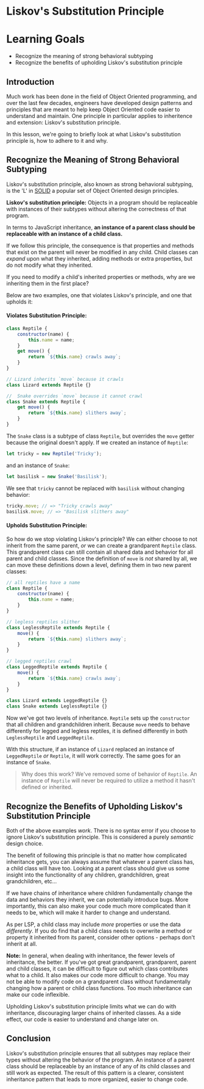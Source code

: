 # Liskov's Substitution Principle

# Learning Goals

- Recognize the meaning of strong behavioral subtyping
- Recognize the benefits of upholding Liskov's substitution principle

## Introduction

Much work has been done in the field of Object Oriented programming, and over
the last few decades, engineers have developed design patterns and principles
that are meant to help keep Object Oriented code easier to understand and
maintain. One principle in particular applies to inheritence and extension:
Liskov's substitution principle.

In this lesson, we're going to briefly look at what Liskov's substitution
principle is, how to adhere to it and why.

## Recognize the Meaning of Strong Behavioral Subtyping

Liskov's substitution principle, also known as strong behavioral subtyping,
is the 'L' in [SOLID][solid] a popular set of Object Oriented design principles.

**Liskov's substitution principle:** Objects in a program should be replaceable
with instances of their subtypes without altering the correctness of that
program.

In terms to JavaScript inheritance, **an instance of a parent class should be
replaceable with an instance of a child class.**

If we follow this principle, the consequence is that properties and methods that
exist on the parent will never be modified in any child. Child classes can
_expand_ upon what they inherited, adding methods or extra properties, but do not
modify what they inherited.

If you need to modify a child's inherited properties or methods, why are we
inheriting them in the first place?

Below are two examples, one that violates Liskov's principle, and one that
upholds it:

#### Violates Substitution Principle:

```js
class Reptile {
	constructor(name) {
		this.name = name;
	}
	get move() {
		return `${this.name} crawls away`;
	}
}

// Lizard inherits `move` because it crawls
class Lizard extends Reptile {}

//  Snake overrides `move` because it cannot crawl
class Snake extends Reptile {
	get move() {
		return `${this.name} slithers away`;
	}
}
```

The `Snake` class is a subtype of class `Reptile`, but overrides the `move`
getter because the original doesn't apply. If we created an instance of
`Reptile`:

```js
let tricky = new Reptile('Tricky');
```

and an instance of `Snake`:

```js
let basilisk = new Snake('Basilisk');
```

We see that `tricky` cannot be replaced with `basilisk` without changing
behavior:

```js
tricky.move; // => "Tricky crawls away"
basilisk.move; // => "Basilisk slithers away"
```

#### Upholds Substitution Principle:

So how do we stop violating Liskov's principle? We can either choose to not
inherit from the same parent, _or_ we can create a grandparent `Reptile` class.
This grandparent class can still contain all shared data and behavior for all
parent and child classes. Since the definition of `move` is _not_ shared by all,
we can move these definitions down a level, defining them in two new parent
classes:

```js
// all reptiles have a name
class Reptile {
	constructor(name) {
		this.name = name;
	}
}

// legless reptiles slither
class LeglessReptile extends Reptile {
	move() {
		return `${this.name} slithers away`;
	}
}

// legged reptiles crawl
class LeggedReptile extends Reptile {
	move() {
		return `${this.name} crawls away`;
	}
}

class Lizard extends LeggedReptile {}
class Snake extends LeglessReptile {}
```

Now we've got two levels of inheritance. `Reptile` sets up the `constructor`
that all children and grandchildren inherit. Because `move` needs to behave
differently for legged and legless reptiles, it is defined differently in both
`LeglessReptile` and `LeggedReptile`.

With this structure, if an instance of `Lizard` replaced an instance of
`LeggedReptile` _or_ `Reptile`, it will work correctly. The same goes for an
instance of `Snake`.

> Why does this work? We've removed some of behavior of `Reptile`. An instance
> of `Reptile` will never be required to utilize a method it hasn't defined or
> inherited.

## Recognize the Benefits of Upholding Liskov's Substitution Principle

Both of the above examples _work_. There is no syntax error if you choose to
ignore Liskov's substitution principle. This is considered a purely _semantic_
design choice.

The benefit of following this principle is that no matter how complicated
inheritance gets, you can always assume that whatever a parent class has, a
child class will have too. Looking at a parent class should give us some insight
into the functionality of any children, grandchildren, great grandchildren,
etc...

If we have chains of inheritance where children fundamentally change the data
and behaviors they inherit, we can potentially introduce bugs. More importantly,
this can also make your code much more complicated than it needs to be, which
will make it harder to change and understand.

As per LSP, a child class may include _more_ properties or use the data
_differently_. If you do find that a child class needs to overwrite a method or
property it inherited from its parent, consider other options - perhaps don't
inherit at all.

**Note:** In general, when dealing with inheritance, the fewer levels of
inheritance, the better. If you've got great grandparent, grandparent, parent
and child classes, it can be difficult to figure out which class contributes
what to a child. It also makes our code more difficult to change. You may not be
able to modify code on a grandparent class without fundamentally changing how a
parent or child class functions. Too much inheritance can make our code
inflexible.

Upholding Liskov's substitution principle limits what we can do with inheritance,
discouraging larger chains of inherited classes. As a side effect, our code is
easier to understand and change later on.

## Conclusion

Liskov's substitution principle ensures that all subtypes may replace their
types without altering the behavior of the program. An instance of a parent
class should be replaceable by an instance of any of its child classes and still
work as expected. The result of this pattern is a clearer, consistent
inheritance pattern that leads to more organized, easier to change code.

[solid]: https://en.wikipedia.org/wiki/SOLID
